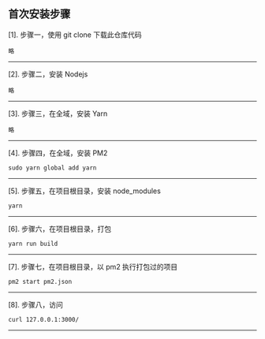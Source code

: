 
## 首次安装步骤

[1]. 步骤一，使用 git clone 下载此仓库代码
```shell
略
```
---------------------------------------

[2]. 步骤二，安装 Nodejs
```OS
略
```
---------------------------------------


[3]. 步骤三，在全域，安装 Yarn
```OS
略
```
---------------------------------------

[4]. 步骤四，在全域，安装 PM2
```shell
sudo yarn global add yarn
```
---------------------------------------


[5]. 步骤五，在项目根目录，安装 node_modules
```shell
yarn
```
---------------------------------------


[6]. 步骤六，在项目根目录，打包
```shell
yarn run build
```
---------------------------------------

[7]. 步骤七，在项目根目录，以 pm2 执行打包过的项目
```shell
pm2 start pm2.json
```
---------------------------------------

[8]. 步骤八，访问
```shell
curl 127.0.0.1:3000/
```
---------------------------------------


